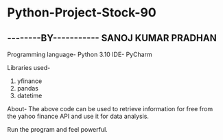 # Python-Project-Stock-90
--------BY-----------
SANOJ KUMAR PRADHAN
---------------------

Programming language- Python 3.10
IDE- PyCharm

Libraries used-
1. yfinance
2. pandas
3. datetime

About-
The above code can be used to retrieve information for free from the yahoo finance API  and use it for data analysis.

Run the program and feel powerful.
